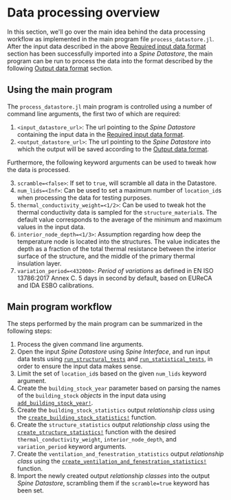 # Data processing overview

In this section, we'll go over the main idea behind the data processing workflow
as implemented in the main program file `process_datastore.jl`.
After the input data described in the above [Required input data format](@ref)
section has been successfully imported into a *Spine Datastore*,
the main program can be run to process the data into
the format described by the following [Output data format](@ref) section.


## Using the main program

The `process_datastore.jl` main program is controlled using a number of
command line arguments, the first two of which are required:

1. `<input_datastore_url>`: The url pointing to the *Spine Datastore* containing the input data in the [Required input data format](@ref).
2. `<output_datastore_url>`: The url pointing to the *Spine Datastore* into which the output will be saved according to the [Output data format](@ref).

Furthermore, the following keyword arguments can be used to tweak how the data is processed.

3. `scramble=<false>`: If set to `true`, will scramble all data in the Datastore.
4. `num_lids=<Inf>`: Can be used to set a maximum number of `location_id`s when processing the data for testing purposes.
5. `thermal_conductivity_weight=<1/2>`: Can be used to tweak hot the thermal conductivity data is sampled for the `structure_material`s. The default value corresponds to the average of the minimum and maximum values in the input data.
6. `interior_node_depth=<1/3>`: Assumption regarding how deep the temperature node is located into the structures. The value indicates the depth as a fraction of the total thermal resistance between the interior surface of the structure, and the middle of the primary thermal insulation layer.
7. `variation_period=<432000>`: *Period of variations* as defined in EN ISO 13786:2017 Annex C. 5 days in second by default, based on EUReCA and IDA ESBO calibrations.


## Main program workflow

The steps performed by the main program can be summarized in the following steps:

1. Process the given command line arguments.
2. Open the input *Spine Datastore* using *Spine Interface*, and run input data tests using [`run_structural_tests`](@ref) and [`run_statistical_tests`](@ref), in order to ensure the input data makes sense.
3. Limit the set of `location_id`s based on the given `num_lids` keyword argument.
4. Create the `building_stock_year` parameter based on parsing the names of the `building_stock` *objects* in the input data using [`add_building_stock_year!`](@ref).
5. Create the `building_stock_statistics` output *relationship class* using the [`create_building_stock_statistics!`](@ref) function.
6. Create the `structure_statistics` output *relationship class* using the [`create_structure_statistics!`](@ref) function with the desired `thermal_conductivity_weight`, `interior_node_depth`, and `variation_period` keyword arguments.
7. Create the `ventilation_and_fenestration_statistics` output *relationship class* using the [`create_ventilation_and_fenestration_statistics!`](@ref) function.
8. Import the newly created output *relationship classes* into the output *Spine Datastore*, scrambling them if the `scramble=true` keyword has been set.